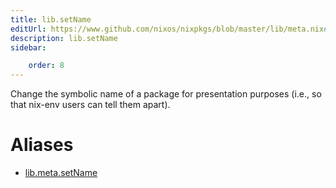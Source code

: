 ```yaml
---
title: lib.setName
editUrl: https://www.github.com/nixos/nixpkgs/blob/master/lib/meta.nix#L35C13
description: lib.setName
sidebar:

    order: 8
---
```


Change the symbolic name of a package for presentation purposes
(i.e., so that nix-env users can tell them apart).


# Aliases

- [lib.meta.setName](./reference/lib/meta/lib-meta-setName)


